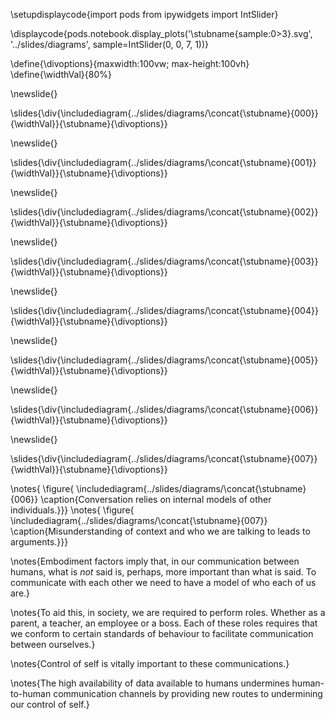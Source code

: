 

\setupdisplaycode{import pods
from ipywidgets import IntSlider}


\displaycode{pods.notebook.display_plots('\stubname{sample:0>3}.svg', 
                            '../slides/diagrams',  sample=IntSlider(0, 0, 7, 1))}

\define{\divoptions}{maxwidth:100vw; max-height:100vh}
\define{\widthVal}{80%}

\newslide{}

\slides{\div{\includediagram{../slides/diagrams/\concat{\stubname}{000}}{\widthVal}}{\stubname}{\divoptions}}

\newslide{}

\slides{\div{\includediagram{../slides/diagrams/\concat{\stubname}{001}}{\widthVal}}{\stubname}{\divoptions}}

\newslide{}

\slides{\div{\includediagram{../slides/diagrams/\concat{\stubname}{002}}{\widthVal}}{\stubname}{\divoptions}}

\newslide{}

\slides{\div{\includediagram{../slides/diagrams/\concat{\stubname}{003}}{\widthVal}}{\stubname}{\divoptions}}

\newslide{}

\slides{\div{\includediagram{../slides/diagrams/\concat{\stubname}{004}}{\widthVal}}{\stubname}{\divoptions}}

\newslide{}

\slides{\div{\includediagram{../slides/diagrams/\concat{\stubname}{005}}{\widthVal}}{\stubname}{\divoptions}}

\newslide{}

\slides{\div{\includediagram{../slides/diagrams/\concat{\stubname}{006}}{\widthVal}}{\stubname}{\divoptions}}

\newslide{}

\slides{\div{\includediagram{../slides/diagrams/\concat{\stubname}{007}}{\widthVal}}{\stubname}{\divoptions}}

\notes{
\figure{
\includediagram{../slides/diagrams/\concat{\stubname}{006}}
\caption{Conversation relies on internal models of other individuals.}}}
\notes{
\figure{
\includediagram{../slides/diagrams/\concat{\stubname}{007}}
\caption{Misunderstanding of context and who we are talking to leads to arguments.}}}

\notes{Embodiment factors imply that, in our communication between humans, what is *not* said is, perhaps, more important than what is said. To communicate with each other we need to have a model of who each of us are.} 

\notes{To aid this, in society, we are required to perform roles. Whether as a parent, a teacher, an employee or a boss. Each of these roles requires that we conform to certain standards of behaviour to facilitate communication between ourselves.}

\notes{Control of self is vitally important to these communications.}

\notes{The high availability of data available to humans undermines human-to-human communication channels by providing new routes to undermining our control of self.}
